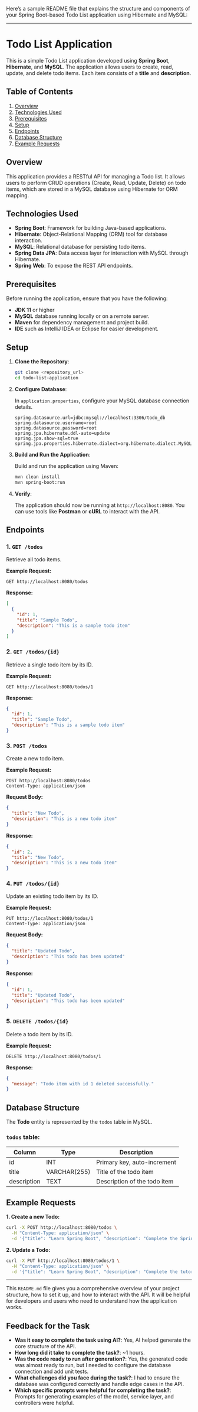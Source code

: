 Here’s a sample README file that explains the structure and components of your Spring Boot-based Todo List application using Hibernate and MySQL:

---

# Todo List Application

This is a simple Todo List application developed using **Spring Boot**, **Hibernate**, and **MySQL**. The application allows users to create, read, update, and delete todo items. Each item consists of a **title** and **description**.

## Table of Contents
1. [Overview](#overview)
2. [Technologies Used](#technologies-used)
3. [Prerequisites](#prerequisites)
4. [Setup](#setup)
5. [Endpoints](#endpoints)
6. [Database Structure](#database-structure)
7. [Example Requests](#example-requests)

## Overview

This application provides a RESTful API for managing a Todo list. It allows users to perform CRUD operations (Create, Read, Update, Delete) on todo items, which are stored in a MySQL database using Hibernate for ORM mapping.

## Technologies Used

- **Spring Boot**: Framework for building Java-based applications.
- **Hibernate**: Object-Relational Mapping (ORM) tool for database interaction.
- **MySQL**: Relational database for persisting todo items.
- **Spring Data JPA**: Data access layer for interaction with MySQL through Hibernate.
- **Spring Web**: To expose the REST API endpoints.

## Prerequisites

Before running the application, ensure that you have the following:

- **JDK 11** or higher
- **MySQL** database running locally or on a remote server.
- **Maven** for dependency management and project build.
- **IDE** such as IntelliJ IDEA or Eclipse for easier development.

## Setup

1. **Clone the Repository**:

   ```bash
   git clone <repository_url>
   cd todo-list-application
   ```

2. **Configure Database**:

   In `application.properties`, configure your MySQL database connection details.

   ```properties
   spring.datasource.url=jdbc:mysql://localhost:3306/todo_db
   spring.datasource.username=root
   spring.datasource.password=root
   spring.jpa.hibernate.ddl-auto=update
   spring.jpa.show-sql=true
   spring.jpa.properties.hibernate.dialect=org.hibernate.dialect.MySQL5InnoDBDialect
   ```

3. **Build and Run the Application**:

   Build and run the application using Maven:

   ```bash
   mvn clean install
   mvn spring-boot:run
   ```

4. **Verify**:

   The application should now be running at `http://localhost:8080`. You can use tools like **Postman** or **cURL** to interact with the API.

## Endpoints

### 1. `GET /todos`
Retrieve all todo items.

**Example Request:**

```http
GET http://localhost:8080/todos
```

**Response:**

```json
[
  {
    "id": 1,
    "title": "Sample Todo",
    "description": "This is a sample todo item"
  }
]
```

### 2. `GET /todos/{id}`
Retrieve a single todo item by its ID.

**Example Request:**

```http
GET http://localhost:8080/todos/1
```

**Response:**

```json
{
  "id": 1,
  "title": "Sample Todo",
  "description": "This is a sample todo item"
}
```

### 3. `POST /todos`
Create a new todo item.

**Example Request:**

```http
POST http://localhost:8080/todos
Content-Type: application/json
```

**Request Body:**

```json
{
  "title": "New Todo",
  "description": "This is a new todo item"
}
```

**Response:**

```json
{
  "id": 2,
  "title": "New Todo",
  "description": "This is a new todo item"
}
```

### 4. `PUT /todos/{id}`
Update an existing todo item by its ID.

**Example Request:**

```http
PUT http://localhost:8080/todos/1
Content-Type: application/json
```

**Request Body:**

```json
{
  "title": "Updated Todo",
  "description": "This todo has been updated"
}
```

**Response:**

```json
{
  "id": 1,
  "title": "Updated Todo",
  "description": "This todo has been updated"
}
```

### 5. `DELETE /todos/{id}`
Delete a todo item by its ID.

**Example Request:**

```http
DELETE http://localhost:8080/todos/1
```

**Response:**

```json
{
  "message": "Todo item with id 1 deleted successfully."
}
```

## Database Structure

The **Todo** entity is represented by the `todos` table in MySQL.

### `todos` table:

| Column      | Type         | Description                             |
|-------------|--------------|-----------------------------------------|
| id          | INT          | Primary key, auto-increment             |
| title       | VARCHAR(255)  | Title of the todo item                  |
| description | TEXT         | Description of the todo item            |

## Example Requests

**1. Create a new Todo:**

```bash
curl -X POST http://localhost:8080/todos \
  -H "Content-Type: application/json" \
  -d '{"title": "Learn Spring Boot", "description": "Complete the Spring Boot tutorial"}'
```

**2. Update a Todo:**

```bash
curl -X PUT http://localhost:8080/todos/1 \
  -H "Content-Type: application/json" \
  -d '{"title": "Learn Spring Boot", "description": "Complete the tutorial and deploy the app"}'
```

---

This `README.md` file gives you a comprehensive overview of your project structure, how to set it up, and how to interact with the API. It will be helpful for developers and users who need to understand how the application works.




## Feedback for the Task

- **Was it easy to complete the task using AI?**: Yes, AI helped generate the core structure of the API.
- **How long did it take to complete the task?**: ~1 hours.
- **Was the code ready to run after generation?**: Yes, the generated code was almost ready to run, but I needed to configure the database connection and add unit tests.
- **What challenges did you face during the task?**: I had to ensure the database was configured correctly and handle edge cases in the API.
- **Which specific prompts were helpful for completing the task?**: Prompts for generating examples of the model, service layer, and controllers were helpful.